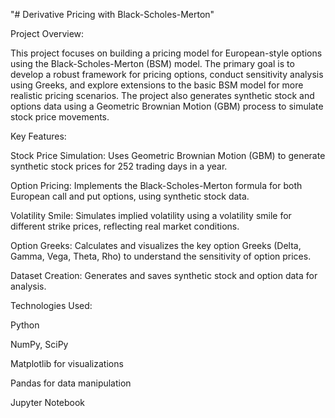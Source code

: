 "# Derivative Pricing with Black-Scholes-Merton" 


Project Overview:

This project focuses on building a pricing model for European-style options using the Black-Scholes-Merton (BSM) model. The primary goal is to develop a robust framework for pricing options, conduct sensitivity analysis using Greeks, and explore extensions to the basic BSM model for more realistic pricing scenarios. The project also generates synthetic stock and options data using a Geometric Brownian Motion (GBM) process to simulate stock price movements.

Key Features:

Stock Price Simulation: Uses Geometric Brownian Motion (GBM) to generate synthetic stock prices for 252 trading days in a year.

Option Pricing: Implements the Black-Scholes-Merton formula for both European call and put options, using synthetic stock data.

Volatility Smile: Simulates implied volatility using a volatility smile for different strike prices, reflecting real market conditions.

Option Greeks: Calculates and visualizes the key option Greeks (Delta, Gamma, Vega, Theta, Rho) to understand the sensitivity of option prices.

Dataset Creation: Generates and saves synthetic stock and option data for  analysis.


Technologies Used:

Python

NumPy, SciPy

Matplotlib for visualizations

Pandas for data manipulation

Jupyter Notebook
